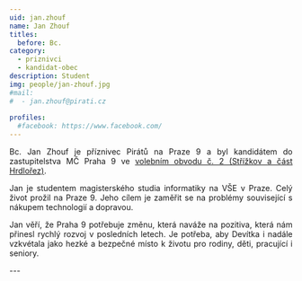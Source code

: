 ```yaml
---
uid: jan.zhouf
name: Jan Zhouf
titles:
  before: Bc.
category:
  - priznivci
  - kandidat-obec
description: Student
img: people/jan-zhouf.jpg
#mail:
#  - jan.zhouf@pirati.cz
 
profiles:
  #facebook: https://www.facebook.com/
---
```

<p style='text-align: justify;'>
Bc. Jan Zhouf je příznivec Pirátů na Praze 9 a byl kandidátem do zastupitelstva MČ Praha 9 ve <a href="/komunalni-volby-2018/strizkov/" target="_self"><u>volebním obvodu č. 2 (Střížkov a část Hrdlořez)</u></a>.
</p><p style='text-align: justify;'>
Jan je studentem magisterského studia informatiky na VŠE v Praze. Celý život prožil na Praze 9. Jeho cílem je zaměřit se na problémy související s nákupem technologií a dopravou.
</p><p style='text-align: justify;'>
Jan věří, že Praha 9 potřebuje změnu, která naváže na pozitiva, která nám přinesl rychlý rozvoj v posledních letech. Je potřeba, aby Devítka i nadále vzkvétala jako hezké a bezpečné místo k životu pro rodiny, děti, pracující i seniory.
</p>
---